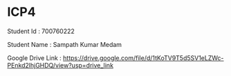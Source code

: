 # ICP4

Student Id : 700760222

Student Name : Sampath Kumar Medam

Google Drive Link : https://drive.google.com/file/d/1tKoTV9T5d5SV1eLZWc-PEnkd2lhjGHDQ/view?usp=drive_link
